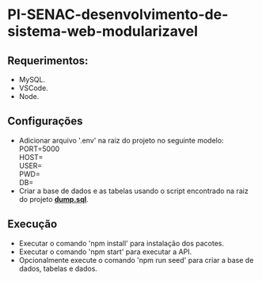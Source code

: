 # PI-SENAC-desenvolvimento-de-sistema-web-modularizavel

## Requerimentos:

- MySQL.
- VSCode.
- Node.

## Configurações
  
- Adicionar arquivo '.env' na raiz do projeto no seguinte modelo:  
PORT=5000   
HOST=    
USER=    
PWD=    
DB=    
- Criar a base de dados e as tabelas usando o script encontrado na raiz do projeto [**dump.sql**](https://github.com/yuri-snke/PI-SENAC-desenvolvimento-de-sistema-web-modularizavel/blob/master/dump.sql).

## Execução

- Executar o comando 'npm install' para instalação dos pacotes.
- Executar o comando 'npm start' para executar a API.
- Opcionalmente execute o comando 'npm run seed' para criar a base de dados, tabelas e dados.
